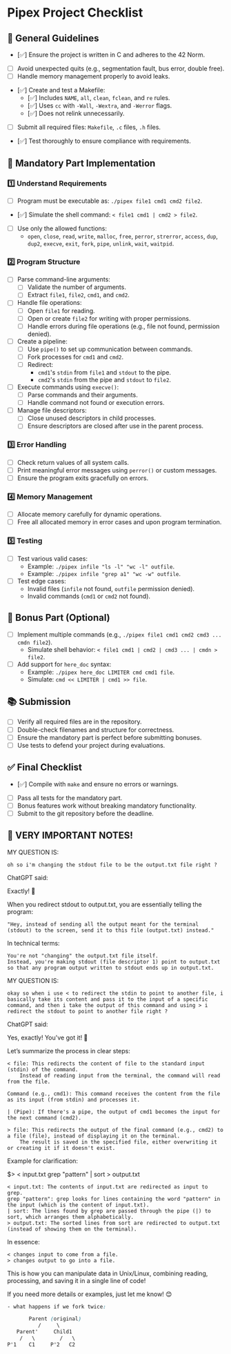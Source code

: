 # Pipex Project Checklist

## 📝 General Guidelines
- [✅] Ensure the project is written in C and adheres to the 42 Norm.
- [ ] Avoid unexpected quits (e.g., segmentation fault, bus error, double free).
- [ ] Handle memory management properly to avoid leaks.
- [✅] Create and test a Makefile:
  - [✅] Includes `NAME`, `all`, `clean`, `fclean`, and `re` rules.
  - [✅] Uses `cc` with `-Wall`, `-Wextra`, and `-Werror` flags.
  - [✅] Does not relink unnecessarily.
- [ ] Submit all required files: `Makefile`, `.c` files, `.h` files.
- [✅] Test thoroughly to ensure compliance with requirements.

## 🔨 Mandatory Part Implementation

### 1️⃣ Understand Requirements
- [ ] Program must be executable as: `./pipex file1 cmd1 cmd2 file2`.
- [✅] Simulate the shell command: `< file1 cmd1 | cmd2 > file2`.
- [ ] Use only the allowed functions:
  - `open`, `close`, `read`, `write`, `malloc`, `free`, `perror`, `strerror`, `access`, `dup`, `dup2`, `execve`, `exit`, `fork`, `pipe`, `unlink`, `wait`, `waitpid`.

### 2️⃣ Program Structure
- [ ] Parse command-line arguments:
  - [ ] Validate the number of arguments.
  - [ ] Extract `file1`, `file2`, `cmd1`, and `cmd2`.
- [ ] Handle file operations:
  - [ ] Open `file1` for reading.
  - [ ] Open or create `file2` for writing with proper permissions.
  - [ ] Handle errors during file operations (e.g., file not found, permission denied).
- [ ] Create a pipeline:
  - [ ] Use `pipe()` to set up communication between commands.
  - [ ] Fork processes for `cmd1` and `cmd2`.
  - [ ] Redirect:
    - `cmd1`'s `stdin` from `file1` and `stdout` to the pipe.
    - `cmd2`'s `stdin` from the pipe and `stdout` to `file2`.
- [ ] Execute commands using `execve()`:
  - [ ] Parse commands and their arguments.
  - [ ] Handle command not found or execution errors.
- [ ] Manage file descriptors:
  - [ ] Close unused descriptors in child processes.
  - [ ] Ensure descriptors are closed after use in the parent process.

### 3️⃣ Error Handling
- [ ] Check return values of all system calls.
- [ ] Print meaningful error messages using `perror()` or custom messages.
- [ ] Ensure the program exits gracefully on errors.

### 4️⃣ Memory Management
- [ ] Allocate memory carefully for dynamic operations.
- [ ] Free all allocated memory in error cases and upon program termination.

### 5️⃣ Testing
- [ ] Test various valid cases:
  - Example: `./pipex infile "ls -l" "wc -l" outfile`.
  - Example: `./pipex infile "grep a1" "wc -w" outfile`.
- [ ] Test edge cases:
  - Invalid files (`infile` not found, `outfile` permission denied).
  - Invalid commands (`cmd1` or `cmd2` not found).

## 🌟 Bonus Part (Optional)
- [ ] Implement multiple commands (e.g., `./pipex file1 cmd1 cmd2 cmd3 ... cmdn file2`).
  - Simulate shell behavior: `< file1 cmd1 | cmd2 | cmd3 ... | cmdn > file2`.
- [ ] Add support for `here_doc` syntax:
  - Example: `./pipex here_doc LIMITER cmd cmd1 file`.
  - Simulate: `cmd << LIMITER | cmd1 >> file`.

## 📚 Submission
- [ ] Verify all required files are in the repository.
- [ ] Double-check filenames and structure for correctness.
- [ ] Ensure the mandatory part is perfect before submitting bonuses.
- [ ] Use tests to defend your project during evaluations.

## ✅ Final Checklist
- [✅] Compile with `make` and ensure no errors or warnings.
- [ ] Pass all tests for the mandatory part.
- [ ] Bonus features work without breaking mandatory functionality.
- [ ] Submit to the git repository before the deadline.

## 📝 VERY IMPORTANT NOTES!
MY QUESTION IS: 

`oh so i'm changing the stdout file to be the output.txt file right ?`

ChatGPT said:

Exactly! 🎯

  When you redirect stdout to output.txt, you are essentially telling the program:

    "Hey, instead of sending all the output meant for the terminal (stdout) to the screen, send it to this file (output.txt) instead."

In technical terms:

    You're not "changing" the output.txt file itself.
    Instead, you're making stdout (file descriptor 1) point to output.txt so that any program output written to stdout ends up in output.txt.

MY QUESTION IS:

`okay so when i use < to redirect the stdin to point to another file, i basically take its content and pass it to the input of a specific command, and then i take the output of this command and using > i redirect the stdout to point to another file right ?`

ChatGPT said:

Yes, exactly! You've got it! 🎯

Let’s summarize the process in clear steps:

    < file: This redirects the content of file to the standard input (stdin) of the command.
        Instead of reading input from the terminal, the command will read from the file.

    Command (e.g., cmd1): This command receives the content from the file as its input (from stdin) and processes it.

    | (Pipe): If there's a pipe, the output of cmd1 becomes the input for the next command (cmd2).

    > file: This redirects the output of the final command (e.g., cmd2) to a file (file), instead of displaying it on the terminal.
        The result is saved in the specified file, either overwriting it or creating it if it doesn't exist.

Example for clarification:

$> < input.txt grep "pattern" | sort > output.txt

    < input.txt: The contents of input.txt are redirected as input to grep.
    grep "pattern": grep looks for lines containing the word "pattern" in the input (which is the content of input.txt).
    | sort: The lines found by grep are passed through the pipe (|) to sort, which arranges them alphabetically.
    > output.txt: The sorted lines from sort are redirected to output.txt (instead of showing them on the terminal).

In essence:

    < changes input to come from a file.
    > changes output to go into a file.

This is how you can manipulate data in Unix/Linux, combining reading, processing, and saving it in a single line of code!

If you need more details or examples, just let me know! 😊

```css
- what happens if we fork twice:

       Parent (original)
          /     \
   Parent'     Child1
    /   \        /   \
P'1    C1     P'2   C2
```

